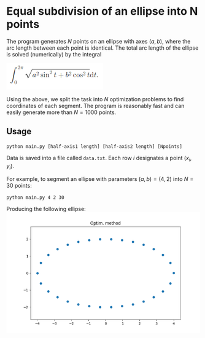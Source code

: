 # Equal subdivision of an ellipse into N points
The program generates $N$ points on an ellipse with axes $(a, b)$, where the arc length between each point is identical.
The total arc length of the ellipse is solved (numerically) by the integral

![image](arc_length_formula.png)

Using the above, we split the task into $N$ optimization problems to find coordinates of each segment.
The program is reasonably fast and can easily generate more than $N = 1000$ points.


## Usage

```
python main.py [half-axis1 length] [half-axis2 length] [Npoints]
```
Data is saved into a file called `data.txt`. Each row $i$ designates a point $(x_i, y_i)$.

For example, to segment an ellipse with parameters $(a, b) = (4, 2)$ into $N = 30$ points:
```
python main.py 4 2 30
```

Producing the following ellipse:
![image](ellipse.png)

